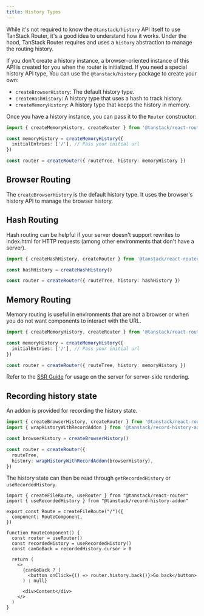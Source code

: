 ```yaml
---
title: History Types
---
```


While it's not required to know the `@tanstack/history` API itself to use TanStack Router, it's a good idea to understand how it works. Under the hood, TanStack Router requires and uses a `history` abstraction to manage the routing history.

If you don't create a history instance, a browser-oriented instance of this API is created for you when the router is initialized. If you need a special history API type, You can use the `@tanstack/history` package to create your own:

- `createBrowserHistory`: The default history type.
- `createHashHistory`: A history type that uses a hash to track history.
- `createMemoryHistory`: A history type that keeps the history in memory.

Once you have a history instance, you can pass it to the `Router` constructor:

```ts
import { createMemoryHistory, createRouter } from '@tanstack/react-router'

const memoryHistory = createMemoryHistory({
  initialEntries: ['/'], // Pass your initial url
})

const router = createRouter({ routeTree, history: memoryHistory })
```

## Browser Routing

The `createBrowserHistory` is the default history type. It uses the browser's history API to manage the browser history.

## Hash Routing

Hash routing can be helpful if your server doesn't support rewrites to index.html for HTTP requests (among other environments that don't have a server).

```ts
import { createHashHistory, createRouter } from '@tanstack/react-router'

const hashHistory = createHashHistory()

const router = createRouter({ routeTree, history: hashHistory })
```

## Memory Routing

Memory routing is useful in environments that are not a browser or when you do not want components to interact with the URL.

```ts
import { createMemoryHistory, createRouter } from '@tanstack/react-router'

const memoryHistory = createMemoryHistory({
  initialEntries: ['/'], // Pass your initial url
})

const router = createRouter({ routeTree, history: memoryHistory })
```

Refer to the [SSR Guide](./ssr.md#server-history) for usage on the server for server-side rendering.

## Recording history state

An addon is provided for recording the history state.

```ts
import { createBrowserHistory, createRouter } from '@tanstack/react-router'
import { wrapHistoryWithRecordAddon } from '@tanstack/record-history-addon'

const browserHistory = createBrowserHistory()

const router = createRouter({
  routeTree,
  history: wrapHistoryWithRecordAddon(browserHistory),
})
```

The history state can then be read through `getRecordedHistory` or `useRecordedHistory`.

```tsx
import { createFileRoute, useRouter } from "@tanstack/react-router"
import { useRecordedHistory } from "@tanstack/record-history-addon"

export const Route = createFileRoute("/")({
  component: RouteComponent,
})

function RouteComponent() {
  const router = useRouter()
  const recordedHistory = useRecordedHistory()
  const canGoBack = recordedHistory.cursor > 0

  return (
    <>
      {canGoBack ? (
        <button onClick={() => router.history.back()}>Go back</button>
      ) : null}

      <div>Content</div>
    </>
  )
}
```
